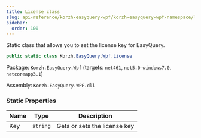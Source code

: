 ```yaml
---
title: License class
slug: api-reference/korzh-easyquery-wpf/korzh-easyquery-wpf-namespace/license-class
sidebar:
  order: 100
---
```


Static class that allows you to set the license key for EasyQuery.
```csharp
public static class Korzh.EasyQuery.Wpf.License

```
Package: `Korzh.EasyQuery.Wpf` (targets: `net461`, `net5.0-windows7.0`, `netcoreapp3.1`)

Assembly: `Korzh.EasyQuery.WPF.dll`

### Static Properties

| Name | Type | Description | 
| --- | --- | --- | 
| Key | `string` | Gets or sets the license key |

